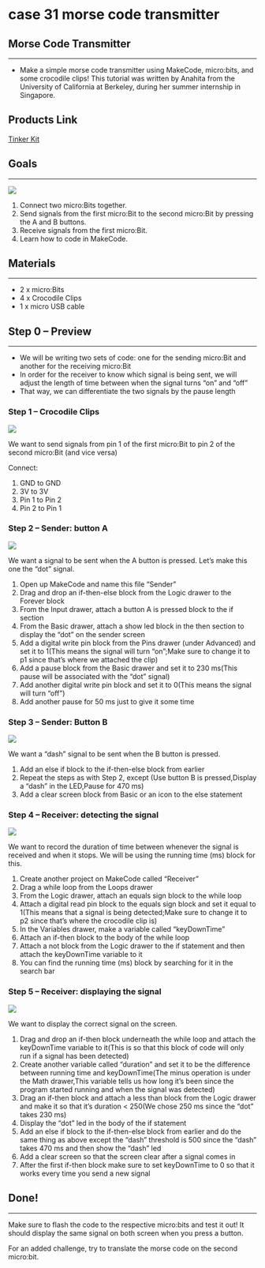 # case 31 morse code transmitter

## Morse Code Transmitter
---
- Make a simple morse code transmitter using MakeCode, micro:bits, and some crocodile clips!
This tutorial was written by Anahita from the University of California at Berkeley, during her summer internship in Singapore.


## Products Link

[Tinker Kit](https://www.elecfreaks.com/micro-bit-tinker-kit.html)

## Goals
---

![](./images/YOYd2Bm.png)


 1. Connect two micro:Bits together.
 2. Send signals from the first micro:Bit to the second micro:Bit by pressing the A and B buttons.
 3. Receive signals from the first micro:Bit.
 4. Learn how to code in MakeCode.



## Materials
---
- 2 x micro:Bits
- 4 x Crocodile Clips
- 1 x micro USB cable



## Step 0 – Preview
---
- We will be writing two sets of code: one for the sending micro:Bit and another for the receiving micro:Bit
- In order for the receiver to know which signal is being sent, we will adjust the length of time between when the signal turns “on” and “off”
- That way, we can differentiate the two signals by the pause length


### Step 1 – Crocodile Clips


![](./images/b7We5ZR.png)

We want to send signals from pin 1 of the first micro:Bit to pin 2 of the second micro:Bit (and vice versa)

Connect:

1. GND to GND
2. 3V to 3V
3. Pin 1 to Pin 2
4. Pin 2 to Pin 1


### Step 2 – Sender: button A


![](./images/6nlQFM9.png)

We want a signal to be sent when the A button is pressed. Let’s make this one the “dot” signal.


1. Open up MakeCode and name this file “Sender”
2. Drag and drop an if-then-else block from the Logic drawer to the Forever block
3. From the Input drawer, attach a button A is pressed block to the if section
4. From the Basic drawer, attach a show led block in the then section to display the “dot” on the sender screen
5. Add a digital write pin block from the Pins drawer (under Advanced) and set it to 1(This means the signal will turn “on”;Make sure to change it to p1 since that’s where we attached the clip)
6. Add a pause block from the Basic drawer and set it to 230 ms(This pause will be associated with the “dot” signal)
7. Add another digital write pin block and set it to 0(This means the signal will turn “off”)
8. Add another pause for 50 ms just to give it some time

### Step 3 – Sender: Button B


![](./images/gtjlrr9.png)

We want a “dash” signal to be sent when the B button is pressed.

1. Add an else if block to the if-then-else block from earlier
2. Repeat the steps as with Step 2, except (Use button B is pressed,Display a “dash” in the LED,Pause for 470 ms)
3. Add a clear screen block from Basic or an icon to the else statement



### Step 4 – Receiver: detecting the signal

![](./images/z13lhzA.png)

We want to record the duration of time between whenever the signal is received and when it stops. We will be using the running time (ms) block for this.

1. Create another project on MakeCode called “Receiver”
2. Drag a while loop from the Loops drawer
3. From the Logic drawer, attach an equals sign block to the while loop
4. Attach a digital read pin block to the equals sign block and set it equal to 1(This means that a signal is being detected;Make sure to change it to p2 since that’s where the crocodile clip is)
5. In the Variables drawer, make a variable called “keyDownTime”
6. Attach an if-then block to the body of the while loop
7. Attach a not block from the Logic drawer to the if statement and then attach the keyDownTime variable to it
8. You can find the running time (ms) block by searching for it in the search bar




### Step 5 – Receiver: displaying the signal

![](./images/Z4yzOpc.png)

We want to display the correct signal on the screen.

1. Drag and drop an if-then block underneath the while loop and attach the keyDownTime variable to it(This is so that this block of code will only run if a signal has been detected)
2. Create another variable called “duration” and set it to be the difference between running time and keyDownTime(The minus operation is under the Math drawer,This variable tells us how long it’s been since the program started running and when the signal was detected)
3. Drag an if-then block and attach a less than block from the Logic drawer and make it so that it’s duration < 250(We chose 250 ms since the “dot” takes 230 ms)
4. Display the “dot” led in the body of the if statement
5. Add an else if block to the if-then-else block from earlier and do the same thing as above except the “dash” threshold is 500 since the “dash” takes 470 ms and then show the “dash” led
6. Add a clear screen so that the screen clear after a signal comes in
7. After the first if-then block make sure to set keyDownTime to 0 so that it works every time you send a new signal



## Done!
---

Make sure to flash the code to the respective micro:bits and test it out! It should display the same signal on both screen when you press a button.

For an added challenge, try to translate the morse code on the second micro:bit.
